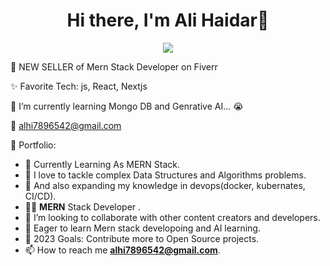 <body>
  <div align="center">
    <h1> Hi there, I'm Ali Haidar👋</h1>
  </div>
<p align="center">
<a href="#"><img src="https://readme-typing-svg.herokuapp.com/?lines=Mern+Stack+Developer&font=Roboto&size=26&duration=3500&pause=500&center=true&width=500&height=50&color=eab676"></a>

💸 NEW SELLER of Mern Stack Developer on Fiverr

✨ Favorite Tech: js, React, Nextjs

📓 I’m currently learning Mongo DB and Genrative AI... 😭

📧 alhi7896542@gmail.com

🎨 Portfolio: 

- 🔭 Currently Learning As MERN Stack.
- 🌱 I love to tackle complex Data Structures and Algorithms problems.
- 🌱 And also expanding my knowledge in devops(docker, kubernates, CI/CD).
- 👨‍🏫 **MERN** Stack Developer
  .
- 👯 I’m looking to collaborate with other content creators and developers.
- 📢 Eager to learn Mern stack developoing and AI learning.
- 🥅 2023 Goals: Contribute more to Open Source projects.
- 📫 How to reach me **alhi7896542@gmail.com**.
